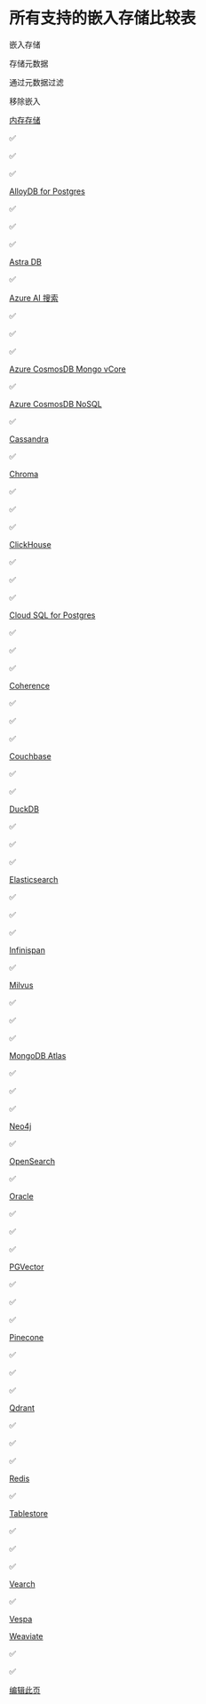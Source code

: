 
所有支持的嵌入存储比较表
============

嵌入存储

存储元数据

通过元数据过滤

移除嵌入

[内存存储](/integrations/embedding-stores/in-memory)

✅

✅

✅

[AlloyDB for Postgres](/integrations/embedding-stores/alloydb)

✅

✅

✅

[Astra DB](/integrations/embedding-stores/astra-db)

✅

[Azure AI 搜索](/integrations/embedding-stores/azure-ai-search)

✅

✅

✅

[Azure CosmosDB Mongo vCore](/integrations/embedding-stores/azure-cosmos-mongo-vcore)

✅

[Azure CosmosDB NoSQL](/integrations/embedding-stores/azure-cosmos-nosql)

✅

[Cassandra](/integrations/embedding-stores/cassandra)

✅

[Chroma](/integrations/embedding-stores/chroma)

✅

✅

✅

[ClickHouse](/integrations/embedding-stores/clickhouse)

✅

✅

✅

[Cloud SQL for Postgres](/integrations/embedding-stores/cloud-sql)

✅

✅

✅

[Coherence](/integrations/embedding-stores/coherence)

✅

✅

✅

[Couchbase](/integrations/embedding-stores/couchbase)

✅

✅

[DuckDB](/integrations/embedding-stores/duckdb)

✅

✅

✅

[Elasticsearch](/integrations/embedding-stores/elasticsearch)

✅

✅

✅

[Infinispan](/integrations/embedding-stores/infinispan)

✅

[Milvus](/integrations/embedding-stores/milvus)

✅

✅

✅

[MongoDB Atlas](/integrations/embedding-stores/mongodb-atlas)

✅

✅

✅

[Neo4j](/integrations/embedding-stores/neo4j)

✅

[OpenSearch](/integrations/embedding-stores/opensearch)

✅

[Oracle](/integrations/embedding-stores/oracle)

✅

✅

✅

[PGVector](/integrations/embedding-stores/pgvector)

✅

✅

✅

[Pinecone](/integrations/embedding-stores/pinecone)

✅

✅

✅

[Qdrant](/integrations/embedding-stores/qdrant)

✅

✅

✅

[Redis](/integrations/embedding-stores/redis)

✅

[Tablestore](/integrations/embedding-stores/tablestore)

✅

✅

✅

[Vearch](/integrations/embedding-stores/vearch)

✅

[Vespa](/integrations/embedding-stores/vespa)

[Weaviate](/integrations/embedding-stores/weaviate)

✅

✅

[编辑此页](https://github.com/langchain4j/langchain4j/blob/main/docs/docs/integrations/embedding-stores/index.md)
